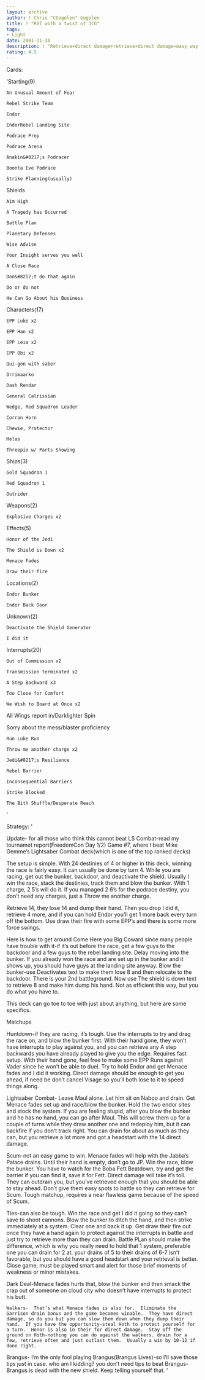 ```yaml
---
layout: archive
author: ! Chris "CGogolen" Gogolen
title: ! "RST with a twist of 3CG"
tags:
- Light
date: 2001-11-30
description: ! "Retrieve+direct damage+retrieve+direct damage=easy way to win.This decktype works well, and can go up against anything."
rating: 4.5
---
```

Cards: 

'Starting(9)	

	An Unusual Amount of Fear

	Rebel Strike Team

	Endor

	EndorRebel Landing Site

	Podrace Prep

	Podrace Arena

	Anakin&#8217;s Podracer

	Boonta Eve Podrace

	Strike Planning(usually)


Shields

	Aim High

	A Tragedy has Occurred

	Battle Plan

	Planetary Defenses

	Wise Advise

	Your Insight serves you well

	A Close Race

	Don&#8217;t do that again

	Do or do not

	He Can Go About his Business


Characters(17)

	EPP Luke x2

	EPP Han x2

	EPP Leia x2

	EPP Obi x2

	Qui-gon with saber

	Orrimaarko

	Dash Rendar

	General Calrissian

	Wedge, Red Squadron Leader

	Corran Horn

	Chewie, Protector

	Melas

	Threepio w/ Parts Showing


Ships(3)

	Gold Squadron 1

	Red Squadron 1

	Outrider


Weapons(2)

	Explosive Charges x2


Effects(5)

	Honor of the Jedi

	The Shield is Down x2

	Menace Fades

	Draw their fire


Locations(2)

	Endor Bunker

	Endor Back Door


Unknown(2)

	Deactivate the Shield Generator

	I did it


Interrupts(20)

	Out of Commission x2

	Transmission terminated x2

	A Step Backward x3

	Too Close for Comfort

	We Wish to Board at Once x2

All Wings report in/Darklighter Spin

Sorry about the mess/blaster proficiency

	Run Luke Run

	Throw me another charge x2

	Jedi&#8217;s Resilience

	Rebel Barrier

	Inconsequential Barriers

	Strike Blocked

	The Bith Shuffle/Desperate Reach

'

Strategy: '

Update- for all those who think this cannot beat LS Combat-read my tournamet report(FreedomCon Day 1/2) Game #7, where I beat Mike Gemme’s Lightsaber Combat deck(which is one of the top ranked decks)


The setup is simple.  With 24 destinies of 4 or higher in this deck, winning the race is fairly easy. It can usually be done by turn 4.  While you are racing, get out the bunker, backdoor, and deactivate the shield.  Usually I win the race, stack the destinies, track them and blow the bunker.  With 1 charge, 2 5’s will do it.  If you managed 2 6’s for the podrace destiny, you don’t need any charges, just a Throw me another charge.

Retrieve 14, they lose 14 and dump their hand.  Then you drop I did it, retrieve 4 more, and if you can hold Endor you’ll get 1 more back every turn off the bottom.  Use draw their fire with some EPP’s and there is some more force swings.

Here is how to get around Come Here you Big Coward since many people have trouble with it-if it’s out before the race, get a few guys to the backdoor and a few guys to the rebel landing site. Delay moving into the bunker.  If you already won the race and are set up in the bunker and it shows up, you should have guys at the landing site anyway.  Blow the bunker-use Deactivates text to make them lose 8 and then relocate to the backdoor.  There is your 2nd battleground.  Now use The shield is down text to retrieve 8 and make him dump his hand.  Not as efficient this way, but you do what you have to.


This deck can go toe to toe with just about anything, but here are some specifics.


Matchups

   Huntdown-if they are racing, it’s tough.  Use the interrupts to try and drag the race on, and blow the bunker first.  With their hand gone, they won’t have interrupts to play against you, and you can retrieve any A step backwards you have already played to give you the edge.  Requires fast setup.  With their hand gone, feel free to make some EPP Runs against Vader since he won’t be able to duel.  Try to hold Endor and get Menace fades and I did it working.  Direct damage should be enough to get you ahead, if need be don’t cancel Visage so you’ll both lose to it to speed things along.

  Lightsaber Combat- Leave Maul alone.  Let him sit on Naboo and drain.  Get Menace fades set up and race/blow the bunker.  Hold the two endor sites and stock the system.  If you are feeling stupid, after you blow the bunker and he has no hand, you can go after Maul.  This will screw them up for a couple of turns while they draw another one and redeploy him, but it can backfire if you don’t track right.  You can drain for about as much as they can, but you retrieve a lot more and got a headstart with the 14 direct damage.

  Scum-not an easy game to win.  Menace fades will help with the Jabba’s Palace drains.  Until their hand is empty, don’t go to JP.  Win the race, blow the bunker.  You have to watch for the Boba Fett Beatdown, try and get the barrier if you can find it, save it for Fett.  Direct damage will take it’s toll.  They can outdrain you, but you’ve retrieved enough that you should be able to stay ahead.  Don’t give them easy spots to battle so they can retrieve for Scum.  Tough matchup, requires a near flawless game because of the speed of Scum.

  Ties-can also be tough.  Win the race and get I did it going so they can’t save to shoot cannons.  Blow the bunker to ditch the hand, and then strike immediately at a system.  Clear one and back it up.  Get draw their fire out once they have a hand again to protect against the interrupts in battle and just try to retrieve more than they can drain.  Battle PLan should make the difference, which is why you really need to hold that 1 system, preferable one you can drain for 2 at. your drains of 5 to their drains of 6-7 isn’t favorable, but you should have a good headstart and your retrieval is better.  Close game, must be played smart and alert for those brief moments of weakness or minor mistakes.

   Dark Deal-Menace fades hurts that, blow the bunker and then smack the crap out of someone on cloud city who doesn’t have interrupts to protect his butt.

    Walkers-  That’s what Menace fades is also for.  Eliminate the Garrison drain bonus and the game becomes winable.  They have direct damage, so do you but you can slow them down when they dump their hand.  If you have the opportunity-steal Hoth to protect yourself for a turn.  Honor is also in their for direct damage.  Stay off the ground on Hoth-nothing you can do against the walkers. drain for a few, retrieve often and just outlast them.  Usually a win by 10-12 if done right.

  Brangus- I’m the only fool playing Brangus(Brangus Lives)-so I’ll save those tips just in case.  who am I kidding?  you don’t need tips to beat Brangus-Brangus is dead with the new shield.  Keep telling yourself that.  '